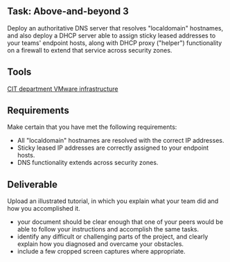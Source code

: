 ## Task: Above-and-beyond 3
Deploy an authoritative DNS server that resolves "localdomain" hostnames, and also deploy a DHCP server able to assign sticky leased addresses to your teams' endpoint hosts, along with DHCP proxy ("helper") functionality on a firewall to extend that service across security zones.

## Tools
[CIT department VMware infrastructure](/cit470/courseinfo/vSphere)

## Requirements
Make certain that you have met the following requirements:
- All "localdomain" hostnames are resolved with the correct IP addresses.
- Sticky leased IP addresses are correctly assigned to your endpoint hosts.
- DNS functionality extends across security zones.

## Deliverable
Upload an illustrated tutorial, in which you explain what your team did and how you accomplished it.
- your document should be clear enough that one of your peers would be able to follow your instructions and accomplish the same tasks.
- identify any difficult or challenging parts of the project, and clearly explain how you diagnosed and overcame your obstacles.
- include a few cropped screen captures where appropriate.

